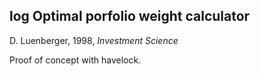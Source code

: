 ## log Optimal porfolio weight calculator

D. Luenberger, 1998, _Investment Science_

Proof of concept with havelock.
